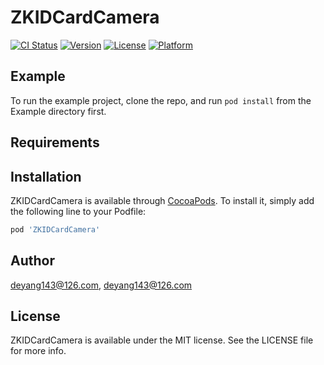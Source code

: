 # ZKIDCardCamera

[![CI Status](https://img.shields.io/travis/deyang143@126.com/ZKIDCardCamera.svg?style=flat)](https://travis-ci.org/deyang143@126.com/ZKIDCardCamera)
[![Version](https://img.shields.io/cocoapods/v/ZKIDCardCamera.svg?style=flat)](https://cocoapods.org/pods/ZKIDCardCamera)
[![License](https://img.shields.io/cocoapods/l/ZKIDCardCamera.svg?style=flat)](https://cocoapods.org/pods/ZKIDCardCamera)
[![Platform](https://img.shields.io/cocoapods/p/ZKIDCardCamera.svg?style=flat)](https://cocoapods.org/pods/ZKIDCardCamera)

## Example

To run the example project, clone the repo, and run `pod install` from the Example directory first.

## Requirements

## Installation

ZKIDCardCamera is available through [CocoaPods](https://cocoapods.org). To install
it, simply add the following line to your Podfile:

```ruby
pod 'ZKIDCardCamera'
```

## Author

deyang143@126.com, deyang143@126.com

## License

ZKIDCardCamera is available under the MIT license. See the LICENSE file for more info.
